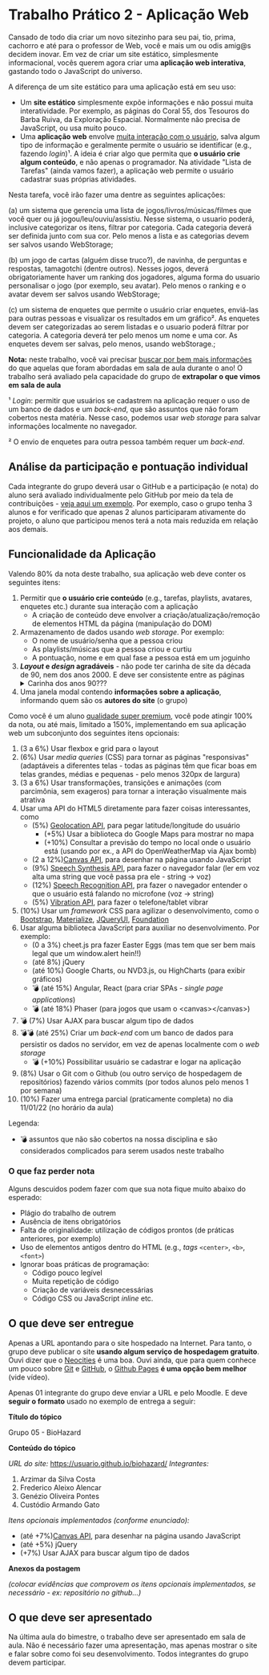 # Trabalho Prático 2 - Aplicação Web

Cansado de todo dia criar um novo sitezinho para seu pai, tio, prima,
cachorro e até para o professor de Web, você e mais um ou odis amig@s decidem
inovar. Em vez de criar um site estático, simplesmente informacional, vocês
querem agora criar uma **aplicação web interativa**, gastando todo o
JavaScript do universo.

A diferença de um site estático para uma aplicação está em seu uso:

- Um **site estático** simplesmente expõe informações e não possui
  muita interatividade. Por exemplo, as páginas do Coral 55, dos Tesouros
  do Barba Ruiva, da Exploração Espacial. Normalmente não precisa de JavaScript, ou usa muito pouco.
- Uma **aplicação web** envolve <u>muita interação com o usuário</u>,
  salva algum tipo de informação e geralmente permite o usuário se
  identificar (e.g., fazendo _login_)¹. A ideia é criar algo que
  permita que **o usuário crie algum conteúdo**, e não apenas o programador. Na atividade "Lista de Tarefas" (ainda vamos fazer), a aplicação web permite o usuário cadastrar suas próprias atividades.

Nesta tarefa, você irão fazer uma dentre as seguintes aplicações:

(a) um sistema que gerencia uma lista de jogos/livros/músicas/filmes que você quer ou já jogou/leu/ouviu/assistiu. Nesse sistema, o usuario poderá, inclusive categorizar os itens, filtrar por categoria. Cada categoria deverá ser definida junto com sua cor. Pelo menos a lista e as categorias devem ser salvos usando WebStorage;

(b) um jogo de cartas (alguém disse truco?), de navinha, de perguntas e respostas,  tamagotchi (dentre outros). Nesses jogos, deverá obrigatoriamente haver um ranking dos jogadores, alguma forma do usuario personalisar o jogo (por exemplo, seu avatar). Pelo menos o ranking e o avatar devem ser salvos usando WebStorage;

(c) um sistema de enquetes que permite o usuário criar enquetes, enviá-las para outras pessoas e visualizar os resultados em um gráfico². As enquetes devem ser categorizadas ao serem listadas e o usuario poderá filtrar por categoria. A categoria deverá ter pelo menos um nome e uma cor. As enquetes devem ser salvas, pelo menos, usando webStorage.;

**Nota:** neste trabalho, você vai precisar <u>buscar por bem mais
informações</u> do que aquelas que foram abordadas em sala de
aula durante o ano! O trabalho será avaliado pela capacidade do grupo de
**extrapolar o que vimos em sala de aula**

¹ _Login_: permitir que usuários se cadastrem na aplicação requer o uso de
um banco de dados e um _back-end_, que são assuntos que não foram cobertos
nesta matéria. Nesse caso, podemos usar _web storage_ para salvar informações
localmente no navegador.

² O envio de enquetes para outra pessoa também requer um _back-end_.

## Análise da participação e pontuação individual

Cada integrante do grupo deverá usar o GitHub e a participação (e nota) do aluno será avaliado individualmente pelo GitHub por meio da tela de contribuições - [veja aqui um exemplo](https://github.com/daniel-hasan/ri-crawler/graphs/contributors). Por exemplo, caso o grupo tenha 3 alunos e for verificado que apenas 2 alunos participaram ativamente do projeto, o aluno que participou menos terá a nota mais reduzida em relação aos demais.

## Funcionalidade da Aplicação

Valendo 80% da nota deste trabalho, sua aplicação web deve conter os
seguintes itens:

1. Permitir que **o usuário crie conteúdo** (e.g., tarefas, playlists,
   avatares, enquetes etc.) durante sua interação com a aplicação
   - A criação de conteúdo deve envolver a criação/atualização/remoção de
     elementos HTML da página (manipulação do DOM)
1. Armazenamento de dados usando _web storage_. Por exemplo:
   - O nome de usuário/senha que a pessoa criou
   - As playlists/músicas que a pessoa criou e curtiu
   - A pontuação, nome e em qual fase a pessoa está em um joguinho
1. **_Layout_ e _design_ agradáveis** - não pode ter carinha de site da década
   de 90, nem dos anos 2000. E deve ser consistente entre as páginas
   <details>
     <summary>Carinha dos anos 90???</summary>
     <p>Nos primórdios da Web, os designs eram bem ruins:</p>
     <p>
       <img src="../../images/site-anos-90s-1.png" height="250">
       <img src="../../images/site-anos-90s-2.png" height="250">
       <img src="../../images/site-anos-90s-3.png" height="250">
       <img src="../../images/site-anos-90s-4.png" height="250">
       <img src="../../images/site-anos-90s-5.png" height="250">
       <img src="../../images/site-anos-90s-6.png" height="250">
     </p>
     <p>O que faziam "de errado"? Bom, hoje evitamos:</p>
     <ul>
       <li>Usar cores demais.</li>
       <li>Usar imagens de fundo indiscriminadamente. Hoje devemos usar com parcimônia (de preferência sem repetição).</li>
       <li>Usar as fontes padrão (ex: Arial, Times New Roman etc.). Hoje se elas aparecem o usuário sente que houve desleixo do programador.</li>
       <li>A estilização padrão dos hiperlinks (sublinhado com cor azul ou roxo, depois de visitado). O sublinhado pode ficar charmoso apenas em <code>:hover</code>.</li>
       <li>Usar degradês muito extravagentes.</li>
       <li>Usar layouts simples de 1 única coluna.</li>
       <li>Não separar visualmente os "ambientes" (cabeçalho, miolo, rodapé etc.). Hoje em dia é bom que sejam bem distintos.</li>
       <li>Usar bordas muito grossas. Elas devem ser sutis (1px? Máximo 2px em geral).</li>
       <li>Arredondar demais as bordas, especialmente se o elemento for retangular. Isso distorce. Se quiser arrendondar, que seja circular ou que seja apenas os cantinhos (ex: máximo 5-10px).</li>
       <li>Não usar imagens. Hoje elas são essenciais para compor o design de sites. Tanto imagens de conteúdo (isto é, <code>&lt;img&gt;</code>), quanto de fundo.</li>
       <li>Não pensar sobre o "espaço vazio". É muito importante planejarmos os espaços que possuem coisas e aqueles que não possuem. Não pode ter tudo "agarrado". Devemos pensar bem nas distâncias entre as coisas.</li>
     </ul>
     <p>Alguns exemplos de bons designs de hoje em dia:</p>
     <ul>
       <li><a href="https://www.batokasafaris.com/">Batoka Safaris</a></li>
       <li><a href="https://wovenmagazine.com/">Revista Woven</a></li>
       <li><a href="https://alistapart.com/">A List Apart</a></li>
       <li><a href="https://www.artstation.com/">ArtStation</a></li>
       <li><a href="https://www.nowness.com/">Loja Nowness</a></li>
       <li><a href="https://store.steampowered.com/">Steam</a></li>
     </ul>
   </details>
1. Uma janela modal contendo **informações sobre a aplicação**, informando
   quem são os **autores do site** (o grupo)

Como você é um aluno [qualidade super premium][superpremium], você
pode atingir 100% da nota, ou até mais, limitado a 150%, implementando
em sua aplicação web um subconjunto dos seguintes itens opcionais:

1. (3 a 6%) Usar flexbox e grid para o layout
1. (6%) Usar _media queries_ (CSS) para tornar as páginas "responsivas"
   (adaptáveis a diferentes telas - todas as páginas têm que ficar boas em telas grandes, médias e pequenas - pelo menos 320px de largura)
1. (3 a 6%) Usar transformações, transições e animações (com parcimônia, sem exageros) para tornar a interação visualmente mais atrativa
1. Usar uma API do HTML5 diretamente para fazer coisas interessantes, como
   - (5%) [Geolocation API][geolocation], para pegar latitude/longitude do
     usuário
     - (+5%) Usar a biblioteca do Google Maps para mostrar no mapa
     - (+10%) Consultar a previsão do tempo no local onde o usuário está (usando por ex., a API do OpenWeatherMap via Ajax bomb)
   - (2 a 12%)[Canvas API][canvas], para desenhar na página usando JavaScript
   - (9%) [Speech Synthesis API][synthesis], para fazer o navegador falar (ler  em voz alta uma string que você passa pra ele - string -> voz)
   - (12%) [Speech Recognition API][recognition], pra fazer o navegador entender o que o usuário está falando no microfone (voz -> string)
   - (5%) [Vibration API][vibration], para fazer o telefone/tablet vibrar
1. (10%) Usar um _framework_ CSS para agilizar o desenvolvimento, como o
   [Bootstrap][bootstrap],
   [Materialize][materialize],
   [JQueryUI][jqueryui],
   [Foundation][foundation]
1. Usar alguma biblioteca JavaScript para auxiliar
   no desenvolvimento. Por exemplo:
   - (0 a 3%) cheet.js pra fazer Easter Eggs (mas tem que ser bem mais legal que um window.alert hein!!)
   - (até 8%) jQuery
   - (até 10%) Google Charts, ou NVD3.js, ou HighCharts (para exibir gráficos)
   - 💣 (até 15%) Angular, React (para criar SPAs - _single
     page applications_)
   - 💣 (até 18%) Phaser (para jogos que usam o &lt;canvas&gt;&lt;/canvas&gt;)
1. 💣 (7%) Usar AJAX para buscar algum tipo de dados
1. 💣💣 (até 25%) Criar um _back-end_ com um banco de dados
   para persistir os dados no servidor, em vez de apenas localmente com
   o _web storage_
   - 💣 (+10%) Possibilitar usuário se cadastrar e logar na aplicação
1. (8%) Usar o Git com o Github (ou outro serviço de hospedagem de repositórios) fazendo vários commits (por todos alunos pelo menos 1 por semana)
1. (10%) Fazer uma entrega parcial (praticamente completa) no dia 11/01/22 (no horário da aula)

Legenda:
- 💣 assuntos que não são cobertos na nossa disciplina e são considerados
  complicados para serem usados neste trabalho

[superpremium]: https://www.youtube.com/watch?v=4CooiNDnPHI
[geolocation]: http://fegemo.github.io/cefet-web/classes/js5/#5
[canvas]: http://fegemo.github.io/cefet-web/classes/js5/#17
[synthesis]: https://developer.mozilla.org/en-US/docs/Web/API/SpeechSynthesis
[recognition]: https://developer.mozilla.org/pt-BR/docs/Web/API/SpeechRecognition
[bootstrap]: http://getbootstrap.com/
[materialize]: http://materializecss.com/
[foundation]: https://foundation.zurb.com/
[jqueryui]: https://jqueryui.com/
[vibration]: https://googlechrome.github.io/samples/vibration/
[tama]: https://lista.mercadolivre.com.br/tamagotchi?matt_tool=11841399&matt_word=TAMAGOTCHI&matt_source=google&matt_campaign_id=10767207031&matt_ad_group_id=106548917999&matt_match_type=e&matt_network=g&matt_device=c&matt_creative=471216240189&matt_keyword=tamagotchi&matt_ad_position=&matt_ad_type=&matt_merchant_id=&matt_product_id=&matt_product_partition_id=&matt_target_id=aud-206376730844:kwd-295616600360&gclid=Cj0KCQiA1KiBBhCcARIsAPWqoSpob1m-86Tij7_1dKedHp2xG5IVBLMZfn_dJgyfUm4qWZsfvNgEiT4aAo-2EALw_wcB

### O que faz **perder nota**

Alguns descuidos podem fazer com que sua nota fique muito abaixo do esperado:
- Plágio do trabalho de outrem
- Ausência de itens obrigatórios
- Falta de originalidade: utilização de códigos prontos (de práticas anteriores, por exemplo)
- Uso de elementos antigos dentro do HTML (e.g., _tags_ `<center>`, `<b>`,
  `<font>`)
- Ignorar boas práticas de programação:
  - Código pouco legível
  - Muita repetição de código
  - Criação de variáveis desnecessárias
  - Código CSS ou JavaScript _inline_ etc.


## O que deve ser **entregue**

Apenas a URL apontando para o site hospedado na Internet.
Para tanto, o grupo deve publicar o site
**usando algum serviço de hospedagem gratuito**. Ouvi dizer que o
[Neocities][neocities] é uma boa. Ouvi ainda, que para quem conhece um pouco
sobre [Git][git] e [GitHub][github], o [Github Pages][gh-pages] **é
uma opção bem melhor** (vide vídeo).

Apenas 01 integrante do grupo deve enviar a URL e pelo Moodle.
E deve **seguir o formato** usado no exemplo de entrega a seguir:

**Título do tópico**

Grupo 05 - BioHazard

**Conteúdo do tópico**

_URL do site:_ https://usuario.github.io/biohazard/
_Integrantes:_
1. Arzimar da Silva Costa
1. Frederico Aleixo Alencar
1. Genézio Oliveira Pontes
1. Custódio Armando Gato

_Itens opcionais implementados (conforme enunciado):_
- (até +7%)[Canvas API][canvas], para desenhar na página usando JavaScript
- (até +5%) jQuery
- (+7%) Usar AJAX para buscar algum tipo de dados

**Anexos da postagem**

_(colocar evidências que comprovem os itens opcionais implementados, se necessário - ex: repositório no github...)_




## O que deve ser **apresentado**

Na última aula do bimestre, o trabalho deve ser apresentado em sala de aula. Não é necessário fazer uma apresentação, mas apenas mostrar o site e falar sobre como foi seu desenvolvimento. Todos integrantes do grupo devem participar.




[neocities]: https://neocities.org/
[git]: https://git-scm.com/
[github]: https://github.com/
[gh-pages]: https://pages.github.com/

